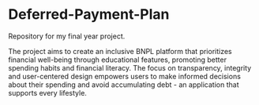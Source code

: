 # Deferred-Payment-Plan
Repository for my final year project.

The project aims to create an inclusive BNPL platform that prioritizes financial well-being through educational features, promoting better spending habits and financial literacy. The focus on transparency, integrity and user-centered design empowers users to make informed decisions about their spending and avoid accumulating debt - an application that supports every lifestyle.
